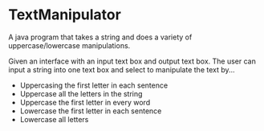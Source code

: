 # TextManipulator
A java program that takes a string and does a variety of uppercase/lowercase manipulations.

Given an interface with an input text box and output text box. The user can input a string into one text box and select to manipulate the text by...
* Uppercasing the first letter in each sentence
* Uppercase all the letters in the string
* Uppercase the first letter in every word
* Lowercase the first letter in each sentence
* Lowercase all letters
